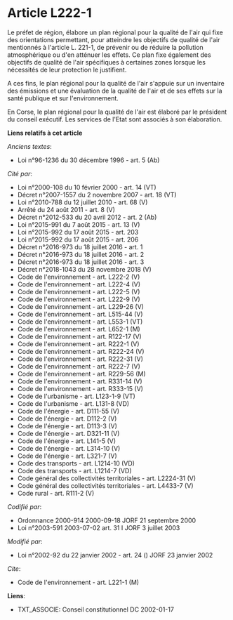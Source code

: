 # Article L222-1

Le préfet de région, élabore un plan régional pour la qualité de l'air qui fixe des orientations permettant, pour atteindre
les objectifs de qualité de l'air mentionnés à l'article L. 221-1, de prévenir ou de réduire la pollution atmosphérique ou
d'en atténuer les effets. Ce plan fixe également des objectifs de qualité de l'air spécifiques à certaines zones lorsque les
nécessités de leur protection le justifient.

A ces fins, le plan régional pour la qualité de l'air s'appuie sur un inventaire des émissions et une évaluation de la
qualité de l'air et de ses effets sur la santé publique et sur l'environnement.

En Corse, le plan régional pour la qualité de l'air est élaboré par le président du conseil exécutif. Les services de l'Etat
sont associés à son élaboration.

**Liens relatifs à cet article**

_Anciens textes_:

  - Loi n°96-1236 du 30 décembre 1996 - art. 5 (Ab)

_Cité par_:

  - Loi n°2000-108 du 10 février 2000 - art. 14 (VT)
  - Décret n°2007-1557 du 2 novembre 2007 - art. 18 (VT)
  - Loi n°2010-788 du 12 juillet 2010 - art. 68 (V)
  - Arrêté du 24 août 2011 - art. 8 (V)
  - Décret n°2012-533 du 20 avril 2012 - art. 2 (Ab)
  - Loi n°2015-991 du 7 août 2015 - art. 13 (V)
  - Loi n°2015-992 du 17 août 2015 - art. 203
  - Loi n°2015-992 du 17 août 2015 - art. 206
  - Décret n°2016-973 du 18 juillet 2016 - art. 1
  - Décret n°2016-973 du 18 juillet 2016 - art. 2
  - Décret n°2016-973 du 18 juillet 2016 - art. 3
  - Décret n°2018-1043 du 28 novembre 2018 (V)
  - Code de l'environnement - art. L222-2 (V)
  - Code de l'environnement - art. L222-4 (V)
  - Code de l'environnement - art. L222-5 (V)
  - Code de l'environnement - art. L222-9 (V)
  - Code de l'environnement - art. L229-26 (V)
  - Code de l'environnement - art. L515-44 (V)
  - Code de l'environnement - art. L553-1 (VT)
  - Code de l'environnement - art. L652-1 (M)
  - Code de l'environnement - art. R122-17 (V)
  - Code de l'environnement - art. R222-1 (V)
  - Code de l'environnement - art. R222-24 (V)
  - Code de l'environnement - art. R222-31 (V)
  - Code de l'environnement - art. R222-7 (V)
  - Code de l'environnement - art. R229-56 (M)
  - Code de l'environnement - art. R331-14 (V)
  - Code de l'environnement - art. R333-15 (V)
  - Code de l'urbanisme - art. L123-1-9 (VT)
  - Code de l'urbanisme - art. L131-8 (VD)
  - Code de l'énergie - art. D111-55 (V)
  - Code de l'énergie - art. D112-2 (V)
  - Code de l'énergie - art. D113-3 (V)
  - Code de l'énergie - art. D321-11 (V)
  - Code de l'énergie - art. L141-5 (V)
  - Code de l'énergie - art. L314-10 (V)
  - Code de l'énergie - art. L321-7 (V)
  - Code des transports - art. L1214-10 (VD)
  - Code des transports - art. L1214-7 (VD)
  - Code général des collectivités territoriales - art. L2224-31 (V)
  - Code général des collectivités territoriales - art. L4433-7 (V)
  - Code rural - art. R111-2 (V)

_Codifié par_:

  - Ordonnance 2000-914 2000-09-18 JORF 21 septembre 2000
  - Loi n°2003-591 2003-07-02 art. 31 I JORF 3 juillet 2003

_Modifié par_:

  - Loi n°2002-92 du 22 janvier 2002 - art. 24 () JORF 23 janvier 2002

_Cite_:

  - Code de l'environnement - art. L221-1 (M)

**Liens**:

  - TXT_ASSOCIE: Conseil constitutionnel DC 2002-01-17
